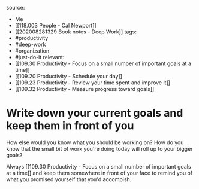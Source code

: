 source: 
- Me
- [[118.003 People - Cal Newport]] 
- [[202008281329 Book notes - Deep Work]]
tags: 
- #productivity 
- #deep-work 
- #organization 
- #just-do-it 
relevant:
- [[109.30 Productivity - Focus on a small number of important goals at a time]]
- [[109.20 Productivity - Schedule your day]]
- [[109.23 Productivity - Review your time spent and improve it]]
- [[109.32 Productivity - Measure progress toward goals]]

# Write down your current goals and keep them in front of you

How else would you know what you should be working on? How do you know that the small bit of work you're doing today will roll up to your bigger goals?

Always [[109.30 Productivity - Focus on a small number of important goals at a time]] and keep them somewhere in front of your face to remind you of what you promised yourself that you'd accompish.

